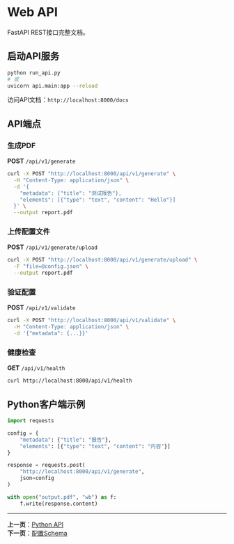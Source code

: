 # Web API

FastAPI REST接口完整文档。

## 启动API服务

```bash
python run_api.py
# 或
uvicorn api.main:app --reload
```

访问API文档：`http://localhost:8000/docs`

## API端点

### 生成PDF

**POST** `/api/v1/generate`

```bash
curl -X POST "http://localhost:8000/api/v1/generate" \
  -H "Content-Type: application/json" \
  -d '{
    "metadata": {"title": "测试报告"},
    "elements": [{"type": "text", "content": "Hello"}]
  }' \
  --output report.pdf
```

### 上传配置文件

**POST** `/api/v1/generate/upload`

```bash
curl -X POST "http://localhost:8000/api/v1/generate/upload" \
  -F "file=@config.json" \
  --output report.pdf
```

### 验证配置

**POST** `/api/v1/validate`

```bash
curl -X POST "http://localhost:8000/api/v1/validate" \
  -H "Content-Type: application/json" \
  -d '{"metadata": {...}}'
```

### 健康检查

**GET** `/api/v1/health`

```bash
curl http://localhost:8000/api/v1/health
```

## Python客户端示例

```python
import requests

config = {
    "metadata": {"title": "报告"},
    "elements": [{"type": "text", "content": "内容"}]
}

response = requests.post(
    "http://localhost:8000/api/v1/generate",
    json=config
)

with open("output.pdf", "wb") as f:
    f.write(response.content)
```

---

**上一页**：[Python API](./python-api/)  
**下一页**：[配置Schema](./configuration-schema.md)

